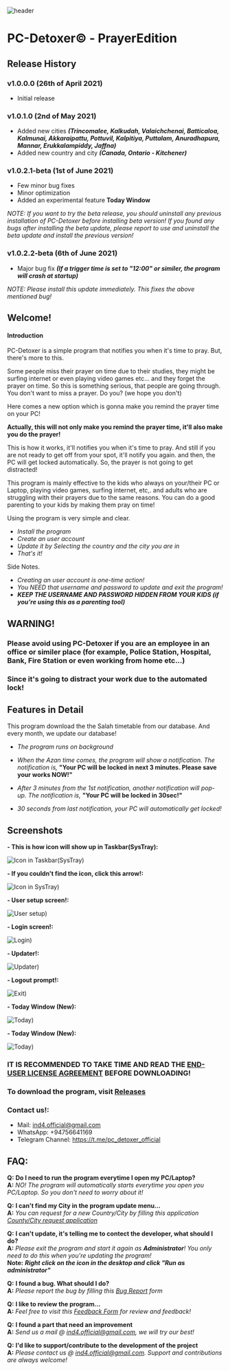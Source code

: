 ![header](/imgs/form_header.png)

# PC-Detoxer© - PrayerEdition

## Release History
### v1.0.0.0 (26th of April 2021)
- Initial release

### v1.0.1.0 (2nd of May 2021)
- Added new cities ***(Trincomalee, Kalkudah, Valaichchenai, Batticaloa, Kalmunai, Akkaraipattu, Pottuvil, Kalpitiya, Puttalam, Anuradhapura, Mannar, Erukkalampiddy, Jaffna)***
- Added new country and city ***(Canada, Ontario - Kitchener)***

### v1.0.2.1-beta (1st of June 2021)
- Few minor bug fixes
- Minor optimization
- Added an experimental feature **Today Window**

_NOTE: If you want to try the beta release, you should uninstall any previous installation of PC-Detoxer before installing beta version! If you found any bugs after installing the beta update, please report to use and uninstall the beta update and install the previous version!_

### v1.0.2.2-beta (6th of June 2021)
- Major bug fix ***(If a trigger time is set to "12:00" or similer, the program will crash at startup)***

_NOTE: Please install this update immediately. This fixes the above mentioned bug!_

## Welcome!
#### Introduction

PC-Detoxer is a simple program that notifies you when it's time to pray.
But, there's more to this.

Some people miss their prayer on time due to their studies, they might be surfing internet or even playing video games etc...
and they forget the prayer on time. 
So this is something serious, that people are going through. You don't want to miss a prayer. Do you? (we hope you don't)

Here comes a new option which is gonna make you remind the prayer time on your PC!

**Actually, this will not only make you remind the prayer time, it'll also make you do the prayer!**

This is how it works, it'll notifies you when it's time to pray. And still if you are not ready to get off from your spot,
it'll notify you again. and then, the PC will get locked automatically. So, the prayer is not going to get distracted!

This program is mainly effective to the kids who always on your/their PC or Laptop, playing video games, surfing internet, etc,.
and adults who are struggling with their prayers due to the same reasons.
You can do a good parenting to your kids by making them pray on time!

Using the program is very simple and clear.
- _Install the program_
- _Create an user account_
- _Update it by Selecting the country and the city you are in_
- _That's it!_

Side Notes.
- _Creating an user account is one-time action!_
- _You NEED that username and password to update and exit the program!_
- _**KEEP THE USERNAME AND PASSWORD HIDDEN FROM YOUR KIDS (if you're using this as a parenting tool)**_

## **WARNING!**
### Please avoid using PC-Detoxer if you are an employee in an office or similer place (for example, Police Station, Hospital, Bank, Fire Station or even working from home etc...)
### Since it's going to distract your work due to the automated lock!


## Features in Detail
This program download the the Salah timetable from our database. And every month, we update our database!

- _The program runs on background_

- _When the Azan time comes, the program will show a notification. The notification is,_ 
**"Your PC will be locked in next 3 minutes. Please save your works NOW!"**

- _After 3 minutes from the 1st notification, another notification will pop-up. The notification is,_ 
**"Your PC will be locked in 30sec!"**

- _30 seconds from last notification, your PC will automatically get locked!_

<!-- - _The program will automaticly check for updates every Monday and every first of the month (You need to be connected to internet!)_ -->

## Screenshots

**- This is how icon will show up in Taskbar(SysTray):**

![Icon in Taskbar(SysTray)](/imgs/icon_1.gif)


**- If you couldn't find the icon, click this arrow!:**

![Icon in SysTray)](/imgs/icon_2.gif)


**- User setup screen!:**

![User setup)](/imgs/3.png)


**- Login screen!:**

![Login)](/imgs/4.png)


**- Updater!:**

![Updater)](/imgs/5.png)


**- Logout prompt!:**

![Exit)](/imgs/10.png)


**- Today Window (New):**

![Today)](/imgs/today_1.gif)

**- Today Window (New):**

![Today)](/imgs/today_2.gif)

### IT IS RECOMMENDED TO TAKE TIME AND READ THE [END-USER LICENSE AGREEMENT](EULA.pdf) BEFORE DOWNLOADING!

### To download the program, visit [Releases](https://github.com/ind4mnl4t0r/PC-Detoxer-PrayerEdition/releases)

### Contact us!:
- Mail: ind4.official@gmail.com
- WhatsApp: +94756641169
- Telegram Channel: https://t.me/pc_detoxer_official

## FAQ:
**Q:** **Do I need to run the program everytime I open my PC/Laptop?**  
**A:** *NO! The program will automatically starts everytime you open you PC/Laptop. So you don't need to worry about it!*

**Q:** **I can't find my City in the program update menu...**  
**A:** *You can request for a new Country/City by filling this application [County/City request application](https://forms.gle/VWLVvrGecUNE6bTL8)*

**Q:** **I can't update, it's telling me to contect the developer, what should I do?**  
**A:** *Please exit the program and start it again as **Administrator**! You only need to do this when you're updating the program!*   
**Note:** _**Right click on the icon in the desktop and click "Run as administrator"**_  

**Q:** **I found a bug. What should I do?**  
**A:** *Please report the bug by filling this [Bug Report](https://forms.gle/DMdtgAswRPm6jgBv8) form*

**Q:** **I like to review the program...**  
**A:** *Feel free to visit this [Feedback Form](https://forms.gle/n9xEnDSfP1MF3acP9) for review and feedback!*

**Q:** **I found a part that need an improvement**  
**A:** *Send us a mail @ ind4.official@gmail.com, we will try our best!*

**Q:** **I'd like to support/contribute to the development of the project**  
**A:** *Please contact us @ ind4.official@gmail.com. Support and contributions are always welcome!*

